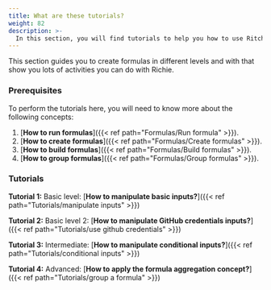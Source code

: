 ```yaml
---
title: What are these tutorials? 
weight: 82
description: >-
  In this section, you will find tutorials to help you how to use Ritchie.
---
```



This section guides you to create formulas in different levels and with that show you lots of activities you can do with Richie.

### Prerequisites
To perform the tutorials here, you will need to know more about the following concepts:

1. [**How to run formulas**]({{< ref path="Formulas/Run formula" >}}).
2. [**How to create formulas**]({{< ref path="Formulas/Create formulas" >}}).
3. [**How to build formulas**]({{< ref path="Formulas/Build formulas" >}}).
4. [**How to group formulas**]({{< ref path="Formulas/Group formulas" >}}).

### Tutorials


**Tutorial 1:** Basic level: [**How to manipulate basic inputs?**]({{< ref path="Tutorials/manipulate inputs" >}})

**Tutorial 2:** Basic level 2: [**How to manipulate GitHub credentials inputs?**]({{< ref path="Tutorials/use github credentials" >}}) 

**Tutorial 3:** Intermediate: [**How to manipulate conditional inputs?**]({{< ref path="Tutorials/conditional inputs" >}}) 

**Tutorial 4:** Advanced: [**How to apply the formula aggregation concept?**]({{< ref path="Tutorials/group a formula" >}}) 


